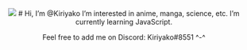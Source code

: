 <div align="center">

<img src="https://media.tenor.com/6EKxfFHNfvIAAAAC/satou-matsuzaka.gif"/>
# Hi, I’m @Kiriyako
I’m interested in anime, manga, science, etc.
I’m currently learning JavaScript.

Feel free to add me on Discord: Kiriyako#8551 ^-^
  
</div> 
